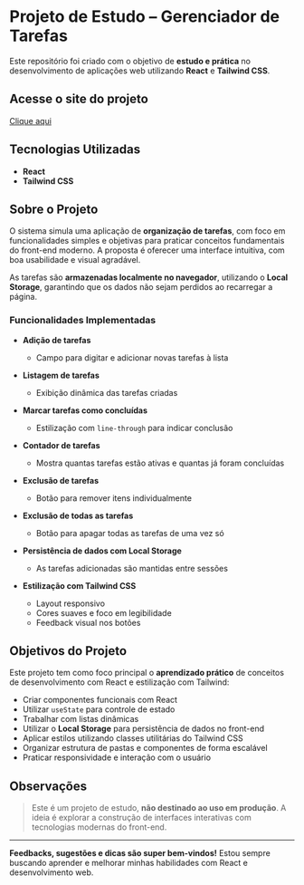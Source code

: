 # Projeto de Estudo – Gerenciador de Tarefas

Este repositório foi criado com o objetivo de **estudo e prática** no desenvolvimento de aplicações web utilizando **React** e **Tailwind CSS**.

## Acesse o site do projeto

[Clique aqui](https://gerenciador-tarefas-ruddy.vercel.app)

## Tecnologias Utilizadas

- **React**
- **Tailwind CSS**

## Sobre o Projeto

O sistema simula uma aplicação de **organização de tarefas**, com foco em funcionalidades simples e objetivas para praticar conceitos fundamentais do front-end moderno. A proposta é oferecer uma interface intuitiva, com boa usabilidade e visual agradável.

As tarefas são **armazenadas localmente no navegador**, utilizando o **Local Storage**, garantindo que os dados não sejam perdidos ao recarregar a página.

### Funcionalidades Implementadas

- **Adição de tarefas**

  - Campo para digitar e adicionar novas tarefas à lista

- **Listagem de tarefas**

  - Exibição dinâmica das tarefas criadas

- **Marcar tarefas como concluídas**

  - Estilização com `line-through` para indicar conclusão
 
- **Contador de tarefas**
  
  - Mostra quantas tarefas estão ativas e quantas já foram concluídas

- **Exclusão de tarefas**

  - Botão para remover itens individualmente

- **Exclusão de todas as tarefas**

  - Botão para apagar todas as tarefas de uma vez só

- **Persistência de dados com Local Storage**

  - As tarefas adicionadas são mantidas entre sessões

- **Estilização com Tailwind CSS**
  - Layout responsivo
  - Cores suaves e foco em legibilidade
  - Feedback visual nos botões

## Objetivos do Projeto

Este projeto tem como foco principal o **aprendizado prático** de conceitos de desenvolvimento com React e estilização com Tailwind:

- Criar componentes funcionais com React
- Utilizar `useState` para controle de estado
- Trabalhar com listas dinâmicas
- Utilizar o **Local Storage** para persistência de dados no front-end
- Aplicar estilos utilizando classes utilitárias do Tailwind CSS
- Organizar estrutura de pastas e componentes de forma escalável
- Praticar responsividade e interação com o usuário

## Observações

> Este é um projeto de estudo, **não destinado ao uso em produção**. A ideia é explorar a construção de interfaces interativas com tecnologias modernas do front-end.

---

**Feedbacks, sugestões e dicas são super bem-vindos!** Estou sempre buscando aprender e melhorar minhas habilidades com React e desenvolvimento web.
